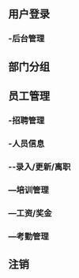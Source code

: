 ## 用户登录
### -后台管理
## 部门分组
## 员工管理
### -招聘管理
### -人员信息
### --录入/更新/离职
### —培训管理
### —工资/奖金
### —考勤管理
## 注销